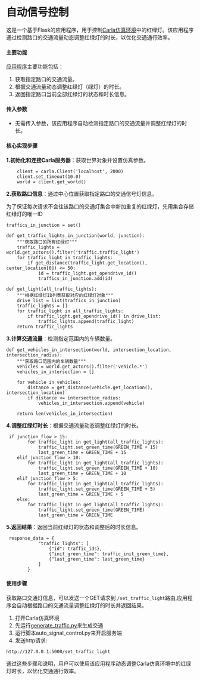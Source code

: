 # 自动信号控制

这是一个基于Flask的应用程序，用于控制[Carla仿真环境](https://pan.baidu.com/s/15T1hGoWJ70tVmsTX7-zcSw?pwd=hutb)中的红绿灯。该应用程序通过检测路口的交通流量动态调整红绿灯的时长，以优化交通通行效率。

#### 主要功能

[应用程序](https://github.com/OpenHUTB/carla_doc/tree/master/src/course/auto_signal_control.py)主要功能包括：

1. 获取指定路口的交通流量。
2. 根据交通流量动态调整红绿灯（绿灯）的时长。
3. 返回指定路口当前全部红绿灯的状态和时长信息。

#### 传入参数

- 无需传入参数，该应用程序自动检测指定路口的交通流量并调整红绿灯的时长。

#### 核心实现步骤

**1.初始化和连接Carla服务器**：获取世界对象并设置仿真参数。

```
    client = carla.Client('localhost', 2000)
    client.set_timeout(10.0)
    world = client.get_world()
```
**2.获取路口信息**：通过中心位置获取指定路口的交通信号灯信息。

为了保证每次请求不会往该路口的交通灯集合中新加重复的红绿灯，先用集合存储红绿灯的唯一ID

```
traffics_in_junction = set()
```

```
def get_traffic_lights_in_junction(world, junction):
    """获取路口的所有红绿灯"""
    traffic_lights = world.get_actors().filter('traffic.traffic_light')
    for traffic_light in traffic_lights:
        if get_distance(traffic_light.get_location(), center_location[0]) <= 50:
            id = traffic_light.get_opendrive_id()
            traffics_in_junction.add(id)
```

```
def get_light(all_traffic_lights):
    """根据红绿灯ID列表获取对应的红绿灯对象"""
    drive_list = list(traffics_in_junction)
    traffic_lights = []
    for traffic_light in all_traffic_lights:
        if traffic_light.get_opendrive_id() in drive_list:
            traffic_lights.append(traffic_light)
    return traffic_lights
```
**3.计算交通流量**：检测指定范围内的车辆数量。

```
def get_vehicles_in_intersection(world, intersection_location, intersection_radius):
    """获取路口范围内的车辆数量"""
    vehicles = world.get_actors().filter('vehicle.*')
    vehicles_in_intersection = []

    for vehicle in vehicles:
        distance = get_distance(vehicle.get_location(), intersection_location)
        if distance <= intersection_radius:
            vehicles_in_intersection.append(vehicle)

    return len(vehicles_in_intersection)
```
**4.调整红绿灯时长**：根据交通流量动态调整红绿灯的时长。

```
 if junction_flow > 15:
        for traffic_light in get_light(all_traffic_lights):
            traffic_light.set_green_time(GREEN_TIME + 15)
            last_green_time = GREEN_TIME + 15
    elif junction_flow > 10:
        for traffic_light in get_light(all_traffic_lights):
            traffic_light.set_green_time(GREEN_TIME + 10)
            last_green_time = GREEN_TIME + 10
    elif junction_flow > 5:
        for traffic_light in get_light(all_traffic_lights):
            traffic_light.set_green_time(GREEN_TIME + 5)
            last_green_time = GREEN_TIME + 5
    else:
        for traffic_light in get_light(all_traffic_lights):
            traffic_light.set_green_time(GREEN_TIME)
            last_green_time = GREEN_TIME

```
**5.返回结果**：返回当前红绿灯的状态和调整后的时长信息。

```
 response_data = {
            "traffic_lights": [
                {"id": traffic_ids},
                {"init_green_time": traffic_init_green_time},
                {"last_green_time": last_green_time}
            ]
        }

```
#### 使用步骤

获取路口交通灯信息，可以发送一个GET请求到 `/set_traffic_light`路由,应用程序会自动根据路口的交通流量调整红绿灯的时长并返回结果。

1. 打开Carla仿真环境
2. 先运行[generate_traffic.py](../../src/examples/generate_traffic.py)来生成交通
3. 运行脚本auto_signal_control.py来开启服务端
4. 发送http请求:

```
http://127.0.0.1:5000/set_traffic_light
```

通过这些步骤和说明，用户可以使用该应用程序动态调整Carla仿真环境中的红绿灯时长，以优化交通通行效率。